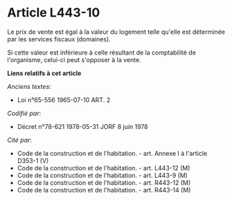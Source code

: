 # Article L443-10

Le prix de vente est égal à la valeur du logement telle qu'elle est déterminée par les services fiscaux (domaines).

Si cette valeur est inférieure à celle résultant de la comptabilité de l'organisme, celui-ci peut s'opposer à la vente.

**Liens relatifs à cet article**

_Anciens textes_:

  - Loi n°65-556 1965-07-10 ART. 2

_Codifié par_:

  - Décret n°78-621 1978-05-31 JORF 8 juin 1978

_Cité par_:

  - Code de la construction et de l'habitation. - art. Annexe I à l'article D353-1 (V)
  - Code de la construction et de l'habitation. - art. L443-12 (M)
  - Code de la construction et de l'habitation. - art. L443-9 (M)
  - Code de la construction et de l'habitation. - art. R443-12 (M)
  - Code de la construction et de l'habitation. - art. R443-14 (M)
